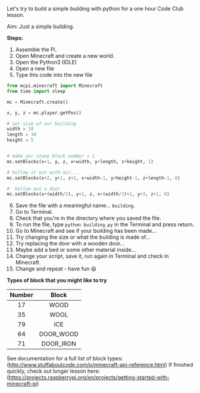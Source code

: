 Let's try to build a simple building with python for a one hour Code Club lesson. 

Aim: Just a simple building. 

**Steps:**
1. Assemble the Pi.
2. Open Minecraft and create a new world.
3. Open the Python3 (IDLE)
4. Open a new file
5. Type this code into the new file
```python
from mcpi.minecraft import Minecraft
from time import sleep

mc = Minecraft.create()

x, y, z = mc.player.getPos()

# set size of our building
width = 10
length = 10
height = 5


# make our stone block number = 1
mc.setBlocks(x+1, y, z, x+width, y+length, z+height, 1)

# hollow it out with air...
mc.setBlocks(x+2, y+1, z+1, x+width-1, y+height-1, z+length-1, 0)

#  hollow out a door
mc.setBlocks(x+(width/2), y+1, z, x+(width/2)+1, y+3, z+1, 0)
```
6. Save the file with a meaningful name... `building`.
7. Go to Terminal.
8. Check that you're in the directory where you saved the file.
9. To run the file, type `python building.py` in the Terminal and press return.
10. Go to Minecraft and see if your building has been made...
11. Try changing the size or what the building is made of...
12. Try replacing the door with a wooden door...
12. Maybe add a bed or some other material inside...
13. Change your script, save it, run again in Terminal and check in Minecraft.
14. Change and repeat - have fun :smiley:

**Types of block that you might like to try**

| Number        | Block| 
| :-------------: |:-------------:| 
| 17 | WOOD     | 
| 35 | WOOL     | 
| 79 | ICE      | 
| 64 | DOOR_WOOD| 
| 71 | DOOR_IRON| 

See documentation for a full list of block types: (http://www.stuffaboutcode.com/p/minecraft-api-reference.html)
If finished quickly, check out longer lesson here: (https://projects.raspberrypi.org/en/projects/getting-started-with-minecraft-pi) 
